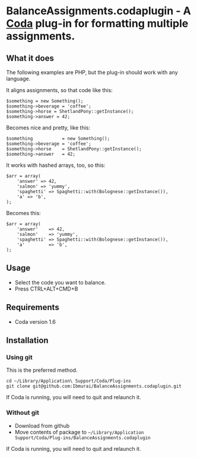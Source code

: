 BalanceAssignments.codaplugin - A [Coda](http://www.panic.com/coda) plug-in for formatting multiple assignments.
===================================================================================================================

What it does
------------

The following examples are PHP, but the plug-in should work with any language.

It aligns assignments, so that code like this:

    $something = new Something();
    $something->beverage = 'coffee';
    $something->horse = ShetlandPony::getInstance();
    $something->answer = 42;

Becomes nice and pretty, like this:

    $something           = new Something();
    $something->beverage = 'coffee';
    $something->horse    = ShetlandPony::getInstance();
    $something->answer   = 42;

It works with hashed arrays, too, so this:

    $arr = array(
        'answer' => 42,
        'salmon' => 'yummy',
        'spaghetti' => Spaghetti::with(Bolognese::getInstance()),
        'a' => 'b',
    );

Becomes this:

    $arr = array(
        'answer'    => 42,
        'salmon'    => 'yummy',
        'spaghetti' => Spaghetti::with(Bolognese::getInstance()),
        'a'         => 'b',
    );
    
Usage
-----

 *  Select the code you want to balance.
 *  Press CTRL+ALT+CMD+B

Requirements
------------

 *  Coda version 1.6

Installation
------------

### Using git

This is the preferred method.

    cd ~/Library/Application\ Support/Coda/Plug-ins
    git clone git@github.com:Ibmurai/BalanceAssignments.codaplugin.git

If Coda is running, you will need to quit and relaunch it.

### Without git

 *  Download from github
 *  Move contents of package to `~/Library/Application Support/Coda/Plug-ins/BalanceAssignments.codaplugin`

If Coda is running, you will need to quit and relaunch it.
